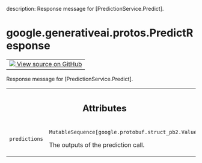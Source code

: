 description: Response message for [PredictionService.Predict].

<div itemscope itemtype="http://developers.google.com/ReferenceObject">
<meta itemprop="name" content="google.generativeai.protos.PredictResponse" />
<meta itemprop="path" content="Stable" />
</div>

# google.generativeai.protos.PredictResponse

<!-- Insert buttons and diff -->

<table class="tfo-notebook-buttons tfo-api nocontent">
<td>
  <a target="_blank" href="https://github.com/googleapis/google-cloud-python/tree/main/packages/google-ai-generativelanguage/google/ai/generativelanguage_v1beta/types/prediction_service.py#L64-L76">
    <img src="https://www.tensorflow.org/images/GitHub-Mark-32px.png" />
    View source on GitHub
  </a>
</td>
</table>



Response message for [PredictionService.Predict].

<!-- Placeholder for "Used in" -->




<!-- Tabular view -->
 <table class="responsive fixed orange">
<colgroup><col width="214px"><col></colgroup>
<tr><th colspan="2"><h2 class="add-link">Attributes</h2></th></tr>

<tr>
<td>

`predictions`<a id="predictions"></a>

</td>
<td>

`MutableSequence[google.protobuf.struct_pb2.Value]`

The outputs of the prediction call.

</td>
</tr>
</table>



